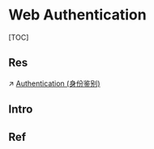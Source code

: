 # Web Authentication

[TOC]



## Res
↗ [Authentication (身份鉴别)](../../../../../🏰%20Cybersecurity%20Basics%20&%20InfoSec/Access%20Control/Authentication%20(身份鉴别)/Authentication%20(身份鉴别).md)



## Intro


## Ref

